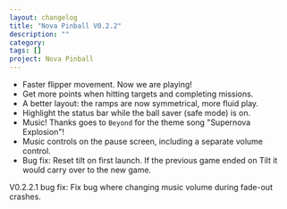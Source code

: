 ```yaml
---
layout: changelog
title: "Nova Pinball V0.2.2"
description: ""
category:
tags: []
project: Nova Pinball
---
```


* Faster flipper movement. Now we are playing!
* Get more points when hitting targets and completing missions.
* A better layout: the ramps are now symmetrical, more fluid play.
* Highlight the status bar while the ball saver (safe mode) is on.
* Music! Thanks goes to `Beyond` for the theme song "Supernova Explosion"!
* Music controls on the pause screen, including a separate volume control.
* Bug fix: Reset tilt on first launch. If the previous game ended on Tilt it would carry over to the new game.

V0.2.2.1 bug fix: Fix bug where changing music volume during fade-out crashes.
